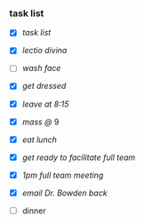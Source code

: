### task list
- [x] *task list*
- [x] *lectio divina*
- [ ] *wash face*
- [x] *get dressed*
- [x] *leave at 8:15*
- [x] *mass @* 9
- [x] *eat lunch*
- [x] *get ready to facilitate full team*
- [x] *1pm full team meeting*
- [x] *email Dr. Bowden back*
- [ ] dinner 

